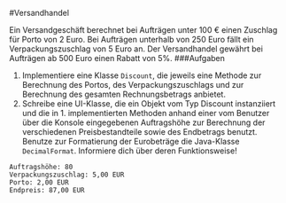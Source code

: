 #Versandhandel

Ein Versandgeschäft berechnet bei Aufträgen unter 100 € einen Zuschlag für Porto von 2 Euro. Bei Aufträgen unterhalb von 250 Euro fällt ein Verpackungszuschlag von 5 Euro an. Der Versandhandel gewährt bei Aufträgen ab 500 Euro einen Rabatt von 5%. 
###Aufgaben

1. Implementiere eine Klasse `Discount`, die jeweils eine Methode zur Berechnung des Portos, des Verpackungszuschlags und  zur Berechnung des gesamten Rechnungsbetrags anbietet.
2. Schreibe eine UI-Klasse, die ein Objekt vom Typ Discount instanziiert und die in 1. implementierten Methoden anhand einer vom Benutzer über die Konsole eingegebenen Auftragshöhe zur Berechnung der verschiedenen Preisbestandteile sowie des Endbetrags benutzt. Benutze zur Formatierung der Eurobeträge die Java-Klasse `DecimalFormat`. Informiere dich über deren Funktionsweise!
```
Auftragshöhe: 80
Verpackungszuschlag: 5,00 EUR
Porto: 2,00 EUR
Endpreis: 87,00 EUR
```
